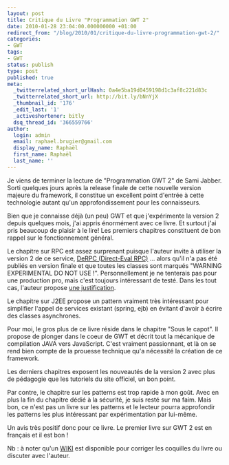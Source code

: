 ```yaml
---
layout: post
title: Critique du Livre "Programmation GWT 2"
date: 2010-01-28 23:04:00.000000000 +01:00
redirect_from: "/blog/2010/01/critique-du-livre-programmation-gwt-2/"
categories:
- GWT
tags:
- GWT
status: publish
type: post
published: true
meta:
  _twitterrelated_short_urlHash: 0a4e5ba19d0459198d1c3af8c221d83c
  _twitterrelated_short_url: http://bit.ly/bNnYjX
  _thumbnail_id: '176'
  _edit_last: '1'
  _activeshortener: bitly
  dsq_thread_id: '366559766'
author:
  login: admin
  email: raphael.brugier@gmail.com
  display_name: Raphaël
  first_name: Raphaël
  last_name: ''
---
```

Je viens de terminer la lecture de "Programmation GWT 2" de Sami Jabber. Sorti quelques jours après la release finale de cette nouvelle version majeure du framework, il constitue un excellent point d'entrée à cette technologie autant qu'un approfondissement pour les connaisseurs.

Bien que je connaisse déjà (un peu) GWT et que j'expérimente la version 2 depuis quelques mois, j'ai appris énormément avec ce livre. Et surtout j'ai pris beaucoup de plaisir à le lire! Les premiers chapitres constituent de bon rappel sur le fonctionnement général.

Le chapitre sur RPC est assez surprenant puisque l'auteur invite à utiliser la version 2 de ce service, [DeRPC (Direct-Eval RPC)](http://code.google.com/intl/fr/webtoolkit/doc/latest/DevGuideServerCommunication.html#DevGuideDeRPC) ... alors qu'il n'a pas été publiés en version finale et que toutes les classes sont marqués "WARNING EXPERIMENTAL DO NOT USE !". Personnellement je ne tenterais pas pour une production pro, mais c'est toujours intéressant de testé. Dans les tout cas, l'auteur propose [une justification](http://www.programmationgwt2.com/web/guest/chapitres/-/wiki/Main/Chapitre+7+-+Les+services+RPC).

Le chapitre sur J2EE propose un pattern vraiment très intéressant pour simplifier l'appel de services existant (spring, ejb) en évitant d'avoir à écrire des classes asynchrones.

Pour moi, le gros plus de ce livre réside dans le chapitre "Sous le capot". Il propose de plonger dans le coeur de GWT et décrit tout la mécanique de compilation JAVA vers JavaScript. C'est vraiment passionnant, et là on se rend bien compte de la prouesse technique qu'a nécessité la création de ce framework.

Les derniers chapitres exposent les nouveautés de la version 2 avec plus de pédagogie que les tutoriels du site officiel, un bon point.

Par contre, le chapitre sur les patterns est trop rapide à mon goût. Avec en plus la fin du chapitre dédié à la sécurité, je suis resté sur ma faim. Mais bon, ce n'est pas un livre sur les patterns et le lecteur pourra approfondir les patterns les plus intéressant par expérimentation par lui-même.

Un avis très positif donc pour ce livre. Le premier livre sur GWT 2 est en français et il est bon !

Nb : à noter qu'un [WIKI](http://www.programmationgwt2.com) est disponible pour corriger les coquilles du livre ou discuter avec l'auteur.